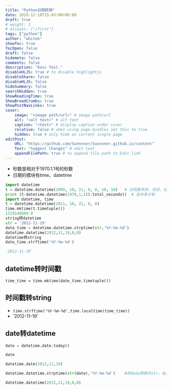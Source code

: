 ```yaml
---
title: "Python日期转换"
date: 2019-12-10T15:43:08+08:00
draft: true
# weight: 1
# aliases: ["/first"]
tags: ["python"]
author: "whitek"
showToc: true
TocOpen: false
draft: false
hidemeta: false
comments: false
description: "Desc Text."
disableHLJS: true # to disable highlightjs
disableShare: false
disableHLJS: false
hideSummary: false
searchHidden: true
ShowReadingTime: true
ShowBreadCrumbs: true
ShowPostNavLinks: true
cover:
    image: "<image path/url>" # image path/url
    alt: "<alt text>" # alt text
    caption: "<text>" # display caption under cover
    relative: false # when using page bundles set this to true
    hidden: true # only hide on current single page
editPost:
    URL: "https://github.com/Sunnnner/Sunnnner.github.io/content"
    Text: "Suggest Changes" # edit text
    appendFilePath: true # to append file path to Edit link
---
```



- 秒数是相对于1970.1.1号的秒数
- 日期的模块有time、datetime

```python
import datetime
t = datetime.datetime(2009, 10, 21, 0, 0, 10, 10)   # 分别是年份、月份、日、小时、分钟、秒、微妙(10-6秒)
print (t-datetime.datetime(1970,1,1)).total_seconds()  # 总共多少秒
import datetime, time
t = datetime.datetime(2011, 10, 21, 0, 0)
time.mktime(t.timetuple())
1319148000.0
string转datetime
str = '2012-11-19'
date_time = datetime.datetime.strptime(str,'%Y-%m-%d')
datetime.datetime(2012,11,19,0,0)
datetime转string
date_time.strftime('%Y-%m-%d')

'2012-11-19'
```

## datetime转时间戳

`time_time = time.mktime(date_time.timetuple())`

## 时间戳转string

- `time.strftime('%Y-%m-%d',time.localtime(time_time))`
- '2012-11-19'

## date转datetime

```python
date = datetime.date.today()

date

datetime.date(2012,11,19)

datetime.datetime.strptime(str(date),'%Y-%m-%d')    #将date转换为str，在由str转换为datetime

datetime.datetime(2012,11,19,0,0)
```